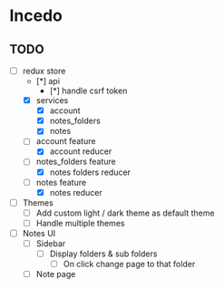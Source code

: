 # Incedo

## TODO

* [ ] redux store
  * [*] api
    * [*] handle csrf token
  * [x] services
    * [x] account
    * [x] notes_folders
    * [x] notes
  * [ ] account feature
    * [x] account reducer
  * [ ] notes_folders feature
    * [x] notes folders reducer
  * [ ] notes feature
    * [x] notes reducer

* [ ] Themes
  * [ ] Add custom light / dark theme as default theme
  * [ ] Handle multiple themes

* [ ] Notes UI
  * [ ] Sidebar
    * [ ] Display folders & sub folders
      * [ ] On click change page to that folder
  * [ ] Note page
